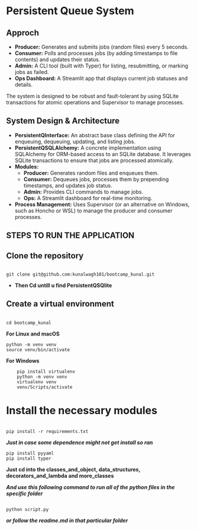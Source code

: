 
# Persistent Queue System

## Approch

- **Producer:** Generates and submits jobs (random files) every 5 seconds.
- **Consumer:** Polls and processes jobs (by adding timestamps to file contents) and updates their status.
- **Admin:** A CLI tool (built with Typer) for listing, resubmitting, or marking jobs as failed.
- **Ops Dashboard:** A Streamlit app that displays current job statuses and details.

The system is designed to be robust and fault-tolerant by using SQLite transactions for atomic operations and Supervisor to manage processes.

## System Design & Architecture
- **PersistentQInterface:** An abstract base class defining the API for enqueuing, dequeuing, updating, and listing jobs.
- **PersistentQSQLAlchemy:** A concrete implementation using SQLAlchemy for ORM-based access to an SQLite database. It leverages SQLite transactions to ensure that jobs are processed atomically.
- **Modules:**
  - **Producer:** Generates random files and enqueues them.
  - **Consumer:** Dequeues jobs, processes them by prepending timestamps, and updates job status.
  - **Admin:** Provides CLI commands to manage jobs.
  - **Ops:** A Streamlit dashboard for real-time monitoring.
- **Process Management:** Uses Supervisor (or an alternative on Windows, such as Honcho or WSL) to manage the producer and consumer processes.






## STEPS TO RUN THE APPLICATION

## Clone the repository
```

git clone git@github.com:kunalwagh101/bootcamp_kunal.git

```
 - **Then Cd untill u find PersistentQSQlite**

## Create a virtual environment

```

cd bootcamp_kunal

```

**For Linux and macOS**
   
```
python -m venv venv
source venv/bin/activate

```

**For Windows**
 
```
    pip install virtualenv
    python -m venv venv
    virtualenv venv
    venv/Scripts/activate

```

# Install the necessary modules

```

pip install -r requirements.txt

```

***Just in case some dependence might not get install so ran***

```
pip install pyyaml
pip install typer

```

**Just cd into the classes_and_object, data_structures, decorators_and_lambda and more_classes**


***And use this following command to run all of the python files in the specific folder***



 
```

python script.py

```

***or follow the readme.md in that particular folder***